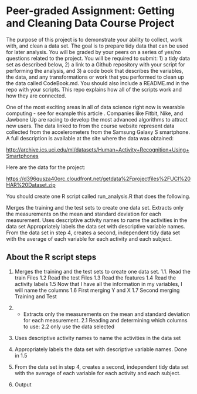 # Peer-graded Assignment: Getting and Cleaning Data Course Project

The purpose of this project is to demonstrate your ability to collect, work with, and clean a data set. The goal is to prepare tidy data that can be used for later analysis. You will be graded by your peers on a series of yes/no questions related to the project. You will be required to submit: 1) a tidy data set as described below, 2) a link to a Github repository with your script for performing the analysis, and 3) a code book that describes the variables, the data, and any transformations or work that you performed to clean up the data called CodeBook.md. You should also include a README.md in the repo with your scripts. This repo explains how all of the scripts work and how they are connected.

One of the most exciting areas in all of data science right now is wearable computing - see for example this article . Companies like Fitbit, Nike, and Jawbone Up are racing to develop the most advanced algorithms to attract new users. The data linked to from the course website represent data collected from the accelerometers from the Samsung Galaxy S smartphone. A full description is available at the site where the data was obtained:

http://archive.ics.uci.edu/ml/datasets/Human+Activity+Recognition+Using+Smartphones

Here are the data for the project:

https://d396qusza40orc.cloudfront.net/getdata%2Fprojectfiles%2FUCI%20HAR%20Dataset.zip

You should create one R script called run_analysis.R that does the following.

Merges the training and the test sets to create one data set.
Extracts only the measurements on the mean and standard deviation for each measurement.
Uses descriptive activity names to name the activities in the data set
Appropriately labels the data set with descriptive variable names.
From the data set in step 4, creates a second, independent tidy data set with the average of each variable for each activity and each subject.

## About the R script steps
1. Merges the training and the test sets to create one data set.
	1.1. Read the train Files
	1.2 Read the test Files
	1.3 Read the features
	1.4 Read the activity labels
	1.5 Now that I have all the information in my variables, I will name the columns
	1.6 First merging Y and X 
	1.7 Second merging Training and Test

2. - Extracts only the measurements on the mean and standard deviation for each measurement.
	2.1 Reading and determining which columns to use:
	2.2 only use the data selected

3. Uses descriptive activity names to name the activities in the data set

4. Appropriately labels the data set with descriptive variable names.
	Done in 1.5

5. From the data set in step 4, creates a second, independent tidy data set with the   average of each variable for each activity and each subject. 

6. Output



